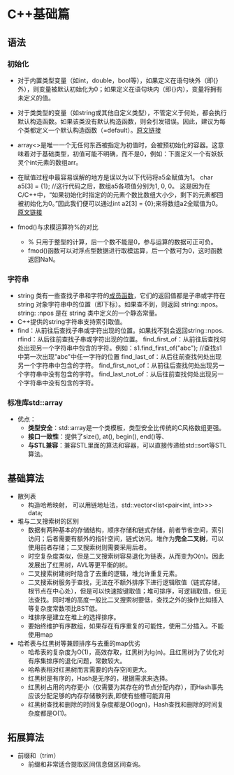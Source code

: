 # C++基础篇

## 语法

### 初始化

- 对于内置类型变量（如int，double，bool等），如果定义在语句块外（即{}外），则变量被默认初始化为0；如果定义在语句块内（即{}内），变量将拥有未定义的值。

- 对于类类型的变量（如string或其他自定义类型），不管定义于何处，都会执行默认构造函数。如果该类没有默认构造函数，则会引发错误。因此，建议为每个类都定义一个默认构造函数（=default）。[原文链接](https://blog.csdn.net/cclethe/article/details/129786356)
- array<>是唯一一个无任何东西被指定为初值时，会被预初始化的容器。这意味着对于基础类型，初值可能不明确，而不是0，例如：下面定义一个有妖妖灵个int元素的数组arr。
- 在赋值过程中最容易误解的地方是误以为以下代码将a5全赋值为1。
  char a5[3] = {1};  //这行代码之后，数组a5各项值分别为1, 0, 0。
  这是因为在C/C++中，“如果初始化时指定的的元素个数比数组大小少，剩下的元素都回被初始化为0。”因此我们便可以通过int a2[3] = {0};来将数组a2全赋值为0。[原文链接](https://blog.csdn.net/lanceleng/article/details/8707745)
- fmod()与求模运算符%的对比
  - % 只用于整型的计算，后一个数不能是0，参与运算的数据可正可负。
  - fmod()函数可以对浮点型数据进行取模运算，后一个数可为0，这时函数返回NaN。

### 字符串

- string 类有一些查找子串和字符的[成员函数](https://so.csdn.net/so/search?q=成员函数&spm=1001.2101.3001.7020)，它们的返回值都是子串或字符在 string 对象字符串中的位置（即下标）。如果查不到，则返回 string::npos。string: :npos 是在 string 类中定义的一个静态常量。
- C++提供的string字符串支持索引取值。
- find：从前往后查找子串或字符出现的位置。如果找不到会返回string::npos.
  rfind：从后往前查找子串或字符出现的位置。
  find_first_of：从前往后查找何处出现另一个字符串中包含的字符。例如：s1.find_first_of("abc");  //查找s1中第一次出现"abc"中任一字符的位置
  find_last_of：从后往前查找何处出现另一个字符串中包含的字符。
  find_first_not_of：从前往后查找何处出现另一个字符串中没有包含的字符。
  find_last_not_of：从后往前查找何处出现另一个字符串中没有包含的字符。

### 标准库std::array

- 优点：
  - **类型安全**：std::array是一个类模板，类型安全比传统的C风格数组更强。
  - **接口一致性**：提供了size(), at(), begin(), end()等、
  - **与STL兼容**：兼容STL里面的算法和容器，可以直接传递给std::sort等STL算法。

## 基础算法

- 散列表
  - 构造哈希映射， 可以用链地址法，std::vector\<list\<pair\<int, int\>\>\> data;
- 堆与二叉搜索树的区别
  - 数据有两种基本的存储结构，顺序存储和链式存储，前者节省空间，索引访问；后者需要有额外的指针空间，链式访问。堆作为**完全二叉树**，可以使用前者存储；二叉搜索树则需要采用后者。
  - 时空复杂度类似，但是二叉搜索树容易退化为链表，从而变为O(n)。因此发展出了红黑树，AVL等更平衡的树。
  - 二叉搜索树建树时隐含了去重的逻辑，堆允许重复元素。
  - 二叉搜索树服务于查找，无法在不额外排序下进行逻辑取值（链式存储，根节点在中心处），但是可以快速按键取值；堆可排序，可逻辑取值，但无法查找。同时堆的高度一般比二叉搜索树要低，查找之外的操作比如插入等复杂度常数项比BST低。
  - 堆排序是建立在堆上的选择排序。
  - 要始终维护有序数组，如果存在有序重复的可能性，使用二分插入。不能使用map
- 哈希表与红黑树等兼顾排序与去重的map优劣
  - 哈希表的复杂度为O(1)，高效存取，红黑树为lg(n)。且红黑树为了优化对有序集排序的退化问题，常数较大。
  - 哈希表相对红黑树而言需要的内存空间更大。
  - 红黑树是有序的，Hash是无序的，根据需求来选择。
  - 红黑树占用的内存更小（仅需要为其存在的节点分配内存），而Hash事先应该分配足够的内存存储散列表,即使有些槽可能弃用
  - 红黑树查找和删除的时间复杂度都是O(logn)，Hash查找和删除的时间复杂度都是O(1)。

## 拓展算法

- 前缀和（trim）
  - 前缀和非常适合提取区间信息做区间查询。

